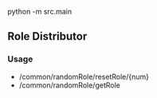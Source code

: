 python -m src.main

## Role Distributor
### Usage
- /common/randomRole/resetRole/{num}
- /common/randomRole/getRole